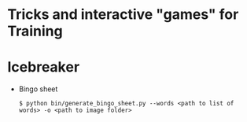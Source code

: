 Tricks and interactive "games" for Training
===========================================

# Icebreaker

- Bingo sheet

    ```
    $ python bin/generate_bingo_sheet.py --words <path to list of words> -o <path to image folder>
    ```